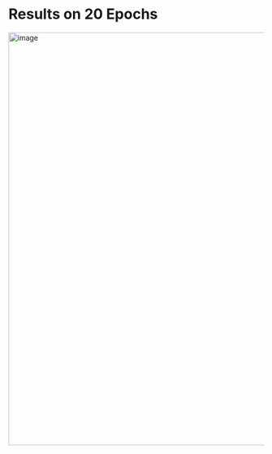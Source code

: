 <h1>Results on 20 Epochs</h1>
<img width="812" alt="image" src="https://github.com/user-attachments/assets/3d664c85-31ea-4c2b-a44b-d0cac2a93338" />
